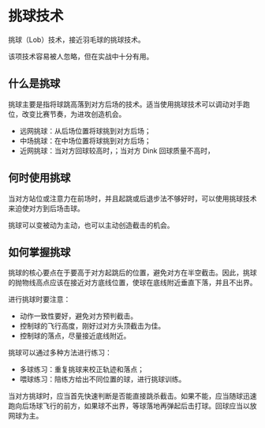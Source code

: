 # 挑球技术

挑球（Lob）技术，接近羽毛球的挑球技术。

该项技术容易被人忽略，但在实战中十分有用。

## 什么是挑球

挑球主要是指将球跳高落到对方后场的技术。适当使用挑球技术可以调动对手跑位，改变比赛节奏，为进攻创造机会。

* 远网挑球：从后场位置将球挑到对方后场；
* 中场挑球：在中场位置将球挑到对方后场；
* 近网挑球：当对方回球较高时，；当对方 Dink 回球质量不高时，

## 何时使用挑球

当对方站位或注意力在前场时，并且起跳或后退步法不够好时，可以使用挑球技术来迫使对方到后场击球。

挑球可以变被动为主动，也可以主动创造截击的机会。

## 如何掌握挑球

挑球的核心要点在于要高于对方起跳后的位置，避免对方在半空截击。因此，挑球的抛物线高点应该在接近对方底线位置，使球在底线附近垂直下落，并且不出界。

进行挑球时要注意：

* 动作一致性要好，避免对方预判截击。
* 控制球的飞行高度，刚好过对方头顶截击为佳。
* 控制球的落点，尽量接近底线附近。

挑球可以通过多种方法进行练习：

* 多球练习：重复挑球来校正轨迹和落点；
* 喂球练习：陪练方给出不同位置的球，进行挑球训练。

当对方挑球时，应当首先快速判断是否能直接跳杀截击。如果不能，应当随球迅速跑向后场球飞行的前方，如果球不出界，等球落地再弹起后击打球。回球应当以放网球为主。
